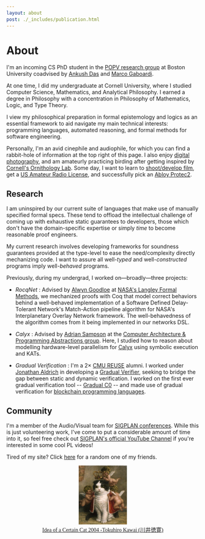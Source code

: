 ```yaml
---
layout: about
post: ./_includes/publication.html
---
```


# About
I'm an incoming CS PhD student in the [POPV research group](https://www.bu.edu/cs/research-groups/popv/) at Boston University coadvised by [Ankush Das](https://ankushdas.github.io) and [Marco Gaboardi](https://cs-people.bu.edu/gaboardi/).

At one time, I did my undergraduate at Cornell University, where I studied Computer Science, Mathematics, and Analytical Philosophy. I earned a degree in Philosophy with a concentration in Philosophy of Mathematics, Logic, and Type Theory.

I view my philosophical preparation in formal epistemology and logics as an essential framework to aid navigate my main technical interests: programming languages, automated reasoning, and formal methods for software engineering.

Personally, I'm an avid cinephile and audiophile, for which you can find a rabbit-hole of information at the top right of this page. I also enjoy [digital photography](https://janpaul.pl/photography.html), and am amateurly practicing birding after getting inspired by [Cornell's Ornithology Lab](https://www.birds.cornell.edu/home/). Some day, I want to learn to [shoot/develop film](https://qph.cf2.quoracdn.net/main-qimg-3c723b666a25d581b7c3ab149655626e), get a [US Amateur Radio License](http://www.arrl.org/what-is-ham-radio), and successfully pick an [Abloy Protec2](https://www.locksmithledger.com/locks/article/12438396/abloy-protec2-the-ultimate-locking-solution).

## Research

I am uninspired by our current suite of languages that make use of manually specified formal specs. These tend to offload the intellectual challenge of coming up with exhaustive static guarantees to developers, those which don't have the domain-specific expertise or simply *time* to become reasonable proof engineers.

My current research involves developing frameworks for soundness guarantees provided at the type-level to ease the need/complexity directly mechanizing code. I want to assure all well-*typed* and well-*constructed* programs imply well-*behaved* programs.

Previously, during my undergrad, I worked on—broadly—three projects:

- *RocqNet* : Advised by [Alwyn Goodloe](https://shemesh.larc.nasa.gov/people/aeg/) at [NASA's Langley Formal Methods](https://shemesh.larc.nasa.gov/fm/index.html), we mechanized proofs with Coq that model correct behaviors behind a well-behaved implementation of a Software Defined Delay-Tolerant Network's Match-Action pipeline algorithm for NASA's Interplanetary Overlay Network framework. The well-behavedness of the algorithm comes from it being implemented in our networks DSL.

- *Calyx* : Advised by [ Adrian Sampson](https://www.cs.cornell.edu/~asampson/) at the [Computer Architecture & Programming Abstractions group](https://capra.cs.cornell.edu/). Here, I studied how to reason about modelling hardware-level parallelism for [Calyx](https://calyxir.org/) using symbolic execution and KATs.

- *Gradual Verification* : I'm a 2× [CMU REUSE](https://www.cmu.edu/scs/s3d/reuse/Research/index.html) alumni. I worked under [Jonathan Aldrich](https://www.cs.cmu.edu/~aldrich/) in developing a [Gradual Verifier](http://www.cs.cmu.edu/~aldrich/papers/vmcai2018-gradual-verification.pdf), seeking to bridge the gap between static and dynamic verification. I worked on the first ever gradual verification tool -- [Gradual C0](https://arxiv.org/abs/2210.02428) -- and made use of gradual verification for [blockchain programming languages](https://popl24.sigplan.org/details/prisc-2024-papers/2/Gradual-Verification-for-Smart-Contracts).

## Community

I'm a member of the Audio/Visual team for [SIGPLAN conferences](https://www.sigplan.org/AV). While this is just volunteering work, I've come to put a considerable amount of time into it, so feel free check out [SIGPLAN's official YouTube Channel](https://www.youtube.com/@acmsigplan) if you're interested in some cool PL videos!

<script>
  // Define an array of friends' links and their names
  const friends = [
    { name: 'Song', url: 'https://s-ye.github.io/me/' },
    { name: 'Inle', url: 'https://imbush.github.io/' },
    { name: 'Sid', url: 'https://sholalkere.github.io/' },
    { name: 'Ben', url: 'https://camto.github.io/' },
    { name: 'Sina', url: 'https://sinearc.github.io/' },
    { name: 'Elaine', url: 'https://samoyed.blog/' },
    { name: 'Alex', url: 'https://www.eecs.tufts.edu/~abai02/'},
    { name: 'John', url: 'https://j-hui.com/'},
    { name: 'Chris', url: 'https://flyingrocksquirrel.github.io/'},
    { name: 'Max', url: 'https://conf.researchr.org/profile/conf/maxsun'},
    { name: 'Espada', url: 'https://mastodon.social/@GUIpsp@types.pl'}
  ];

  // Function to choose a random friend and return the URL
  function getRandomFriendURL() {
    const randomIndex = Math.floor(Math.random() * friends.length);
    return friends[randomIndex].url;
  }

  // Function to handle the link click (normal and middle-click)
  function handleLinkClick(event) {
    const randomFriendURL = getRandomFriendURL();

    // If middle mouse button is clicked or Ctrl/Command key is pressed, open in a new tab
    if (event.button === 1 || event.ctrlKey || event.metaKey) {
      window.open(randomFriendURL, '_blank'); // Open in a new tab
    } else {
      // For normal clicks, redirect in the same tab
      window.location.href = randomFriendURL;
    }

    event.preventDefault(); // Prevent default behavior of link
  }
</script>

<!-- Add the button or clickable link somewhere in your HTML -->
<p>Tired of my site? Click <a href="#" onmousedown="handleLinkClick(event);">here</a> for a random one of my friends.</p>

<center>
<img width="25%" src="assets/img/Tokuhiro_Kawai.jpg">
</center>

<center>
<a href="https://www.thegreatcat.org/the-cat-in-art-and-photos-2/cats-asian-art/tokuhiro-kawai-1971-present-japanese" style="font-size: 14px; font-family: 'Lora'">Idea of a Certain Cat 2004 -Tokuhiro Kawai (川井徳寛)</a>
</center>
